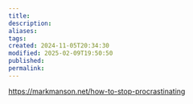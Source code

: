 ```yaml
---
title: 
description: 
aliases: 
tags: 
created: 2024-11-05T20:34:30
modified: 2025-02-09T19:50:50
published: 
permalink: 
---
```


https://markmanson.net/how-to-stop-procrastinating
